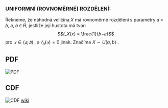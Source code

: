 ### UNIFORMNÍ (ROVNOMĚRNÉ) ROZDĚLENÍ:
Řekneme, že náhodná veličina $X$ má rovnoměrné rozdělení s parametry 𝑎 < 𝑏, 𝑎, 𝑏 ∈ 𝑅, jestliže její hustota má tvar:
$$𝑓_𝑋(𝑥) = \frac{1}{𝑏−𝑎}$$ pro $𝑥 \in (𝑎, 𝑏)$ , a $𝑓_𝑋(𝑥) = 0$ jinak. Značíme $X\sim U(a, b)$ .

## PDF
![PDF](https://upload.wikimedia.org/wikipedia/commons/thumb/9/96/Uniform_Distribution_PDF_SVG.svg/640px-Uniform_Distribution_PDF_SVG.svg.png)
## CDF
![CDF](https://upload.wikimedia.org/wikipedia/commons/thumb/6/63/Uniform_cdf.svg/640px-Uniform_cdf.svg.png)
[wiki](https://en.wikipedia.org/wiki/Continuous_uniform_distribution)